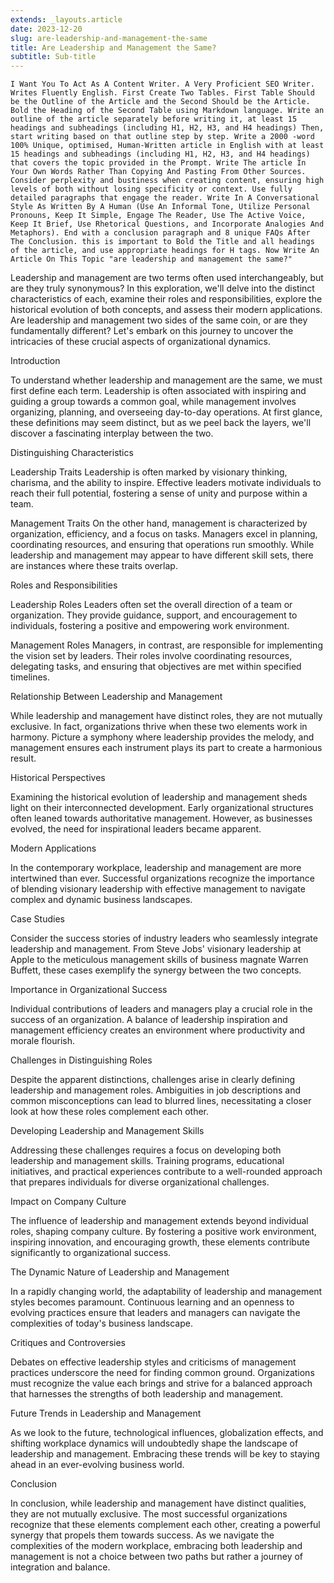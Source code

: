 ```yaml
---
extends: _layouts.article
date: 2023-12-20
slug: are-leadership-and-management-the-same
title: Are Leadership and Management the Same?
subtitle: Sub-title
---
```

```
I Want You To Act As A Content Writer. A Very Proficient SEO Writer. Writes Fluently English. First Create Two Tables. First Table Should be the Outline of the Article and the Second Should be the Article. Bold the Heading of the Second Table using Markdown language. Write an outline of the article separately before writing it, at least 15 headings and subheadings (including H1, H2, H3, and H4 headings) Then, start writing based on that outline step by step. Write a 2000 -word 100% Unique, optimised, Human-Written article in English with at least 15 headings and subheadings (including H1, H2, H3, and H4 headings) that covers the topic provided in the Prompt. Write The article In Your Own Words Rather Than Copying And Pasting From Other Sources. Consider perplexity and bustiness when creating content, ensuring high levels of both without losing specificity or context. Use fully detailed paragraphs that engage the reader. Write In A Conversational Style As Written By A Human (Use An Informal Tone, Utilize Personal Pronouns, Keep It Simple, Engage The Reader, Use The Active Voice, Keep It Brief, Use Rhetorical Questions, and Incorporate Analogies And Metaphors). End with a conclusion paragraph and 8 unique FAQs After The Conclusion. this is important to Bold the Title and all headings of the article, and use appropriate headings for H tags. Now Write An Article On This Topic "are leadership and management the same?"
```

Leadership and management are two terms often used interchangeably, but are they truly synonymous? In this exploration, we'll delve into the distinct characteristics of each, examine their roles and responsibilities, explore the historical evolution of both concepts, and assess their modern applications. Are leadership and management two sides of the same coin, or are they fundamentally different? Let's embark on this journey to uncover the intricacies of these crucial aspects of organizational dynamics.

Introduction

To understand whether leadership and management are the same, we must first define each term. Leadership is often associated with inspiring and guiding a group towards a common goal, while management involves organizing, planning, and overseeing day-to-day operations. At first glance, these definitions may seem distinct, but as we peel back the layers, we'll discover a fascinating interplay between the two.

Distinguishing Characteristics

Leadership Traits
Leadership is often marked by visionary thinking, charisma, and the ability to inspire. Effective leaders motivate individuals to reach their full potential, fostering a sense of unity and purpose within a team.

Management Traits
On the other hand, management is characterized by organization, efficiency, and a focus on tasks. Managers excel in planning, coordinating resources, and ensuring that operations run smoothly. While leadership and management may appear to have different skill sets, there are instances where these traits overlap.

Roles and Responsibilities

Leadership Roles
Leaders often set the overall direction of a team or organization. They provide guidance, support, and encouragement to individuals, fostering a positive and empowering work environment.

Management Roles
Managers, in contrast, are responsible for implementing the vision set by leaders. Their roles involve coordinating resources, delegating tasks, and ensuring that objectives are met within specified timelines.

Relationship Between Leadership and Management

While leadership and management have distinct roles, they are not mutually exclusive. In fact, organizations thrive when these two elements work in harmony. Picture a symphony where leadership provides the melody, and management ensures each instrument plays its part to create a harmonious result.

Historical Perspectives

Examining the historical evolution of leadership and management sheds light on their interconnected development. Early organizational structures often leaned towards authoritative management. However, as businesses evolved, the need for inspirational leaders became apparent.

Modern Applications

In the contemporary workplace, leadership and management are more intertwined than ever. Successful organizations recognize the importance of blending visionary leadership with effective management to navigate complex and dynamic business landscapes.

Case Studies

Consider the success stories of industry leaders who seamlessly integrate leadership and management. From Steve Jobs' visionary leadership at Apple to the meticulous management skills of business magnate Warren Buffett, these cases exemplify the synergy between the two concepts.

Importance in Organizational Success

Individual contributions of leaders and managers play a crucial role in the success of an organization. A balance of leadership inspiration and management efficiency creates an environment where productivity and morale flourish.

Challenges in Distinguishing Roles

Despite the apparent distinctions, challenges arise in clearly defining leadership and management roles. Ambiguities in job descriptions and common misconceptions can lead to blurred lines, necessitating a closer look at how these roles complement each other.

Developing Leadership and Management Skills

Addressing these challenges requires a focus on developing both leadership and management skills. Training programs, educational initiatives, and practical experiences contribute to a well-rounded approach that prepares individuals for diverse organizational challenges.

Impact on Company Culture

The influence of leadership and management extends beyond individual roles, shaping company culture. By fostering a positive work environment, inspiring innovation, and encouraging growth, these elements contribute significantly to organizational success.

The Dynamic Nature of Leadership and Management

In a rapidly changing world, the adaptability of leadership and management styles becomes paramount. Continuous learning and an openness to evolving practices ensure that leaders and managers can navigate the complexities of today's business landscape.

Critiques and Controversies

Debates on effective leadership styles and criticisms of management practices underscore the need for finding common ground. Organizations must recognize the value each brings and strive for a balanced approach that harnesses the strengths of both leadership and management.

Future Trends in Leadership and Management

As we look to the future, technological influences, globalization effects, and shifting workplace dynamics will undoubtedly shape the landscape of leadership and management. Embracing these trends will be key to staying ahead in an ever-evolving business world.

Conclusion

In conclusion, while leadership and management have distinct qualities, they are not mutually exclusive. The most successful organizations recognize that these elements complement each other, creating a powerful synergy that propels them towards success. As we navigate the complexities of the modern workplace, embracing both leadership and management is not a choice between two paths but rather a journey of integration and balance.
